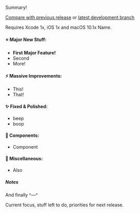 Summary!

[Compare with previous release](https://github.com/InvadingOctopus/octopuskit/compare/[PREVIOUSRELEASE]...[CURRENTREASE]) or [latest development branch](https://github.com/InvadingOctopus/octopuskit/compare/[CURRENTRELEASE]...develop)

Requires Xcode 1x, iOS 1x and macOS 10.1x Name.

#### ⭐️ Major New Stuff:

- **First Major Feature!**
- Second
- More!

#### ⚡️ Massive Improvements:

- This!
- That!
    
#### ✨ Fixed & Polished: 

- beep
- boop

#### 🧩 Components: 

- Component

#### 🍱 Miscellaneous: 

- Also

#####  Notes

And finally ^—^

Current focus, stuff left to do, priorities for next release.